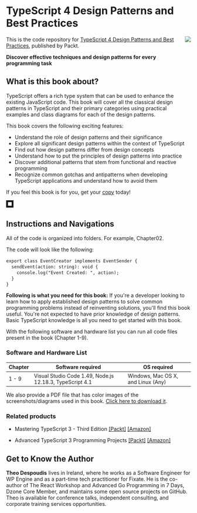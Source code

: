 # TypeScript 4 Design Patterns and Best Practices

<a href="https://www.packtpub.com/product/typescript-4-design-patterns-and-best-practices/9781800563421"><img src="https://static.packt-cdn.com/products/9781800563421/cover/smaller" height="256px" align="right"></a>

This is the code repository for [TypeScript 4 Design Patterns and Best Practices](https://www.packtpub.com/product/typescript-4-design-patterns-and-best-practices/9781800563421), published by Packt.

**Discover effective techniques and design patterns for every programming task**

## What is this book about?
TypeScript offers a rich type system that can be used to enhance the existing JavaScript code. This book will cover all the classical design patterns in TypeScript and their primary categories using practical examples and class diagrams for each of the design patterns.

This book covers the following exciting features:
* Understand the role of design patterns and their significance
* Explore all significant design patterns within the context of TypeScript
* Find out how design patterns differ from design concepts
* Understand how to put the principles of design patterns into practice
* Discover additional patterns that stem from functional and reactive programming
* Recognize common gotchas and antipatterns when developing TypeScript applications and understand how to avoid them

If you feel this book is for you, get your [copy](https://www.amazon.com/dp/1800563426) today!

<a href="https://www.packtpub.com/?utm_source=github&utm_medium=banner&utm_campaign=GitHubBanner"><img src="https://raw.githubusercontent.com/PacktPublishing/GitHub/master/GitHub.png" 
alt="https://www.packtpub.com/" border="5" /></a>

## Instructions and Navigations
All of the code is organized into folders. For example, Chapter02.

The code will look like the following:
```
export class EventCreator implements EventSender {
  sendEvent(action: string): void {
    console.log("Event Created: ", action);
  }
}
```

**Following is what you need for this book:**
If you're a developer looking to learn how to apply established design patterns to solve common programming problems instead of reinventing solutions, you'll find this book useful. You're not expected to have prior knowledge of design patterns. Basic TypeScript knowledge is all you need to get started with this book.

With the following software and hardware list you can run all code files present in the book (Chapter 1-9).
### Software and Hardware List
| Chapter | Software required | OS required |
| -------- | ------------------------------------ | ----------------------------------- |
| 1 - 9 | Visual Studio Code 1.49, Node.js 12.18.3, TypeScript 4.1 | Windows, Mac OS X, and Linux (Any) |

We also provide a PDF file that has color images of the screenshots/diagrams used in this book. [Click here to download it](https://static.packt-cdn.com/downloads/9781800563421_ColorImages.pdf).

### Related products
* Mastering TypeScript 3 - Third Edition [[Packt]](https://www.packtpub.com/product/mastering-typescript-3-third-edition/9781789536706?utm_source=github&utm_medium=repository&utm_campaign=9781789536706) [[Amazon]](https://www.amazon.com/dp/1789536707)

* Advanced TypeScript 3 Programming Projects [[Packt]](https://www.packtpub.com/product/advanced-typescript-3-programming-projects/9781789133042?utm_source=github&utm_medium=repository&utm_campaign=9781789133042) [[Amazon]](https://www.amazon.com/dp/1789133041)

## Get to Know the Author
**Theo Despoudis**
lives in Ireland, where he works as a Software Engineer for WP Engine and as a part-time tech practitioner for Fixate. He is the co-author of The React Workshop and Advanced Go Programming in 7 Days, Dzone Core Member, and maintains some open source projects on GitHub. Theo is available for conference talks, independent consulting, and corporate training services opportunities.

